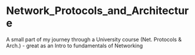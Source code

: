 # Network_Protocols_and_Architecture
A small part of my journey through a University course (Net. Protocols &amp; Arch.) - great as an Intro to fundamentals of Networking 
